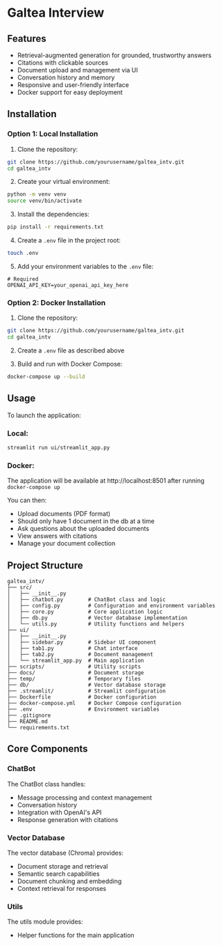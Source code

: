 # Galtea Interview

## Features

- Retrieval-augmented generation for grounded, trustworthy answers
- Citations with clickable sources
- Document upload and management via UI
- Conversation history and memory
- Responsive and user-friendly interface
- Docker support for easy deployment

## Installation

### Option 1: Local Installation

1. Clone the repository:
```sh
git clone https://github.com/yourusername/galtea_intv.git
cd galtea_intv
```

2. Create your virtual environment:
```sh
python -m venv venv
source venv/bin/activate  
```

3. Install the dependencies:
```sh
pip install -r requirements.txt
```

4. Create a `.env` file in the project root:
```sh
touch .env
```

5. Add your environment variables to the `.env` file:
```env
# Required
OPENAI_API_KEY=your_openai_api_key_here
```

### Option 2: Docker Installation

1. Clone the repository:
```sh
git clone https://github.com/yourusername/galtea_intv.git
cd galtea_intv
```

2. Create a `.env` file as described above

3. Build and run with Docker Compose:
```sh
docker-compose up --build
```

## Usage

To launch the application:

### Local:
```sh
streamlit run ui/streamlit_app.py
```

### Docker:
The application will be available at http://localhost:8501 after running `docker-compose up`

You can then:
- Upload documents (PDF format)
- Should only have 1 document in the db at a time
- Ask questions about the uploaded documents
- View answers with citations
- Manage your document collection

## Project Structure

```
galtea_intv/
├── src/
│   ├── __init__.py
│   ├── chatbot.py        # ChatBot class and logic
│   ├── config.py         # Configuration and environment variables
│   ├── core.py           # Core application logic
│   ├── db.py             # Vector database implementation
│   └── utils.py          # Utility functions and helpers
├── ui/
│   ├── __init__.py
│   ├── sidebar.py        # Sidebar UI component
│   ├── tab1.py           # Chat interface
│   ├── tab2.py           # Document management
│   └── streamlit_app.py  # Main application
├── scripts/              # Utility scripts
├── docs/                 # Document storage
├── temp/                 # Temporary files
├── db/                   # Vector database storage
├── .streamlit/           # Streamlit configuration
├── Dockerfile            # Docker configuration
├── docker-compose.yml    # Docker Compose configuration
├── .env                  # Environment variables
├── .gitignore
├── README.md
└── requirements.txt
```

## Core Components

### ChatBot
The ChatBot class handles:
- Message processing and context management
- Conversation history
- Integration with OpenAI's API
- Response generation with citations

### Vector Database
The vector database (Chroma) provides:
- Document storage and retrieval
- Semantic search capabilities
- Document chunking and embedding
- Context retrieval for responses

### Utils
The utils module provides:
- Helper functions for the main application



